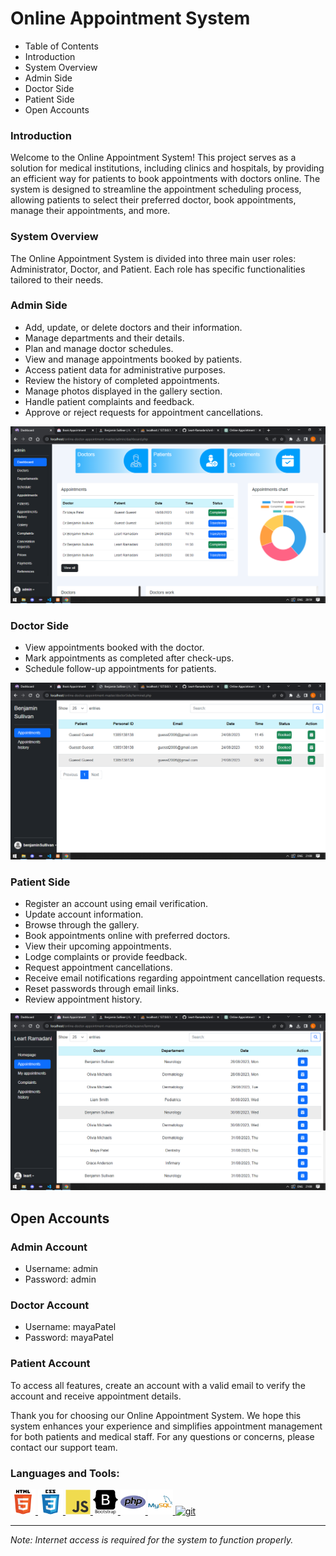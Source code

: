 # Online Appointment System
- Table of Contents
- Introduction
- System Overview
- Admin Side
- Doctor Side
- Patient Side
- Open Accounts
### Introduction
Welcome to the Online Appointment System! This project serves as a solution for medical institutions, including clinics and hospitals, by providing an efficient way for patients to book appointments with doctors online. The system is designed to streamline the appointment scheduling process, allowing patients to select their preferred doctor, book appointments, manage their appointments, and more.

### System Overview
The Online Appointment System is divided into three main user roles: Administrator, Doctor, and Patient. Each role has specific functionalities tailored to their needs.

### Admin Side
- Add, update, or delete doctors and their information.
- Manage departments and their details.
- Plan and manage doctor schedules.
- View and manage appointments booked by patients.
- Access patient data for administrative purposes.
- Review the history of completed appointments.
- Manage photos displayed in the gallery section.
- Handle patient complaints and feedback.
- Approve or reject requests for appointment cancellations.

![Alt text](image.png)

### Doctor Side
- View appointments booked with the doctor.
- Mark appointments as completed after check-ups.
- Schedule follow-up appointments for patients.

![Alt text](image-2.png)

### Patient Side
- Register an account using email verification.
- Update account information.
- Browse through the gallery.
- Book appointments online with preferred doctors.
- View their upcoming appointments.
- Lodge complaints or provide feedback.
- Request appointment cancellations.
- Receive email notifications regarding appointment cancellation requests.
- Reset passwords through email links.
- Review appointment history.

![Alt text](image-1.png)
## Open Accounts
### Admin Account
- Username: admin
- Password: admin

### Doctor Account
- Username: mayaPatel
- Password: mayaPatel


### Patient Account
To access all features, create an account with a valid email to verify the account and receive appointment details.

Thank you for choosing our Online Appointment System. We hope this system enhances your experience and simplifies appointment management for both patients and medical staff. For any questions or concerns, please contact our support team.

<h3 align="left">Languages and Tools:</h3>
<p align="left"> 
    <a href="https://www.w3.org/html/" target="_blank" rel="noreferrer"> 
        <img src="https://raw.githubusercontent.com/devicons/devicon/master/icons/html5/html5-original-wordmark.svg" alt="html5" width="40" height="40"/> 
    </a> 
        <a href="https://www.w3schools.com/css/" target="_blank" rel="noreferrer"> 
        <img src="https://raw.githubusercontent.com/devicons/devicon/master/icons/css3/css3-original-wordmark.svg" alt="css3" width="40" height="40"/> 
    </a> 
    <a href="https://developer.mozilla.org/en-US/docs/Web/JavaScript" target="_blank" rel="noreferrer"> 
        <img src="https://raw.githubusercontent.com/devicons/devicon/master/icons/javascript/javascript-original.svg" alt="javascript" width="40" height="40"/> 
    </a> 
    <a href="https://getbootstrap.com" target="_blank" rel="noreferrer"> 
        <img src="https://raw.githubusercontent.com/devicons/devicon/master/icons/bootstrap/bootstrap-plain-wordmark.svg" alt="bootstrap" width="40" height="40"/> 
    </a> 
    <a href="https://www.php.net" target="_blank" rel="noreferrer"> 
        <img src="https://raw.githubusercontent.com/devicons/devicon/master/icons/php/php-original.svg" alt="php" width="40" height="40"/> 
    </a> 
    <a href="https://www.mysql.com/" target="_blank" rel="noreferrer"> 
        <img src="https://raw.githubusercontent.com/devicons/devicon/master/icons/mysql/mysql-original-wordmark.svg" alt="mysql" width="40" height="40"/> 
    </a> 
    <a href="https://git-scm.com/" target="_blank" rel="noreferrer"> 
        <img src="https://www.vectorlogo.zone/logos/git-scm/git-scm-icon.svg" alt="git" width="40" height="40"/>
    </a> 
</p>
<hr>
<i>Note: Internet access is required for the system to function properly.</i>